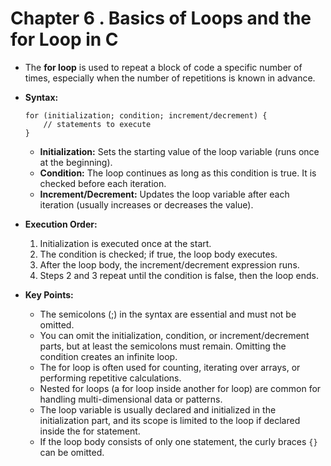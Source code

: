 # Chapter 6 . Basics of Loops and the for Loop in C

- The **for loop** is used to repeat a block of code a specific number of times, especially when the number of repetitions is known in advance.

- **Syntax:**
  ```
  for (initialization; condition; increment/decrement) {
      // statements to execute
  }
  ```
  - **Initialization:** Sets the starting value of the loop variable (runs once at the beginning).
  - **Condition:** The loop continues as long as this condition is true. It is checked before each iteration.
  - **Increment/Decrement:** Updates the loop variable after each iteration (usually increases or decreases the value).

- **Execution Order:**
  1. Initialization is executed once at the start.
  2. The condition is checked; if true, the loop body executes.
  3. After the loop body, the increment/decrement expression runs.
  4. Steps 2 and 3 repeat until the condition is false, then the loop ends.

- **Key Points:**
  - The semicolons (;) in the syntax are essential and must not be omitted.
  - You can omit the initialization, condition, or increment/decrement parts, but at least the semicolons must remain. Omitting the condition creates an infinite loop.
  - The for loop is often used for counting, iterating over arrays, or performing repetitive calculations.
  - Nested for loops (a for loop inside another for loop) are common for handling multi-dimensional data or patterns.
  - The loop variable is usually declared and initialized in the initialization part, and its scope is limited to the loop if declared inside the for statement.
  - If the loop body consists of only one statement, the curly braces `{}` can be omitted.
